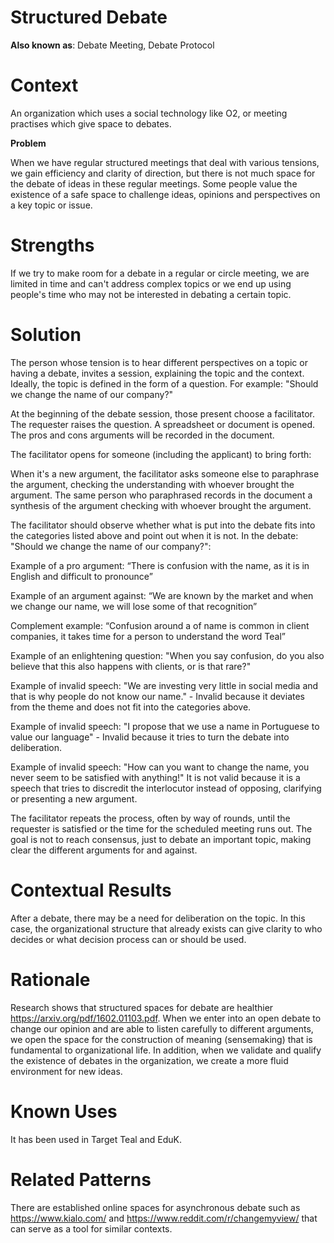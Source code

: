 # Structured Debate

**Also known as**: Debate Meeting, Debate Protocol


# **Context**

An organization which uses a social technology like O2, or meeting practises which give space to debates.  

**Problem**

When we have regular structured meetings that deal with various tensions, we gain efficiency and clarity of direction, but there is not much space for the debate of ideas in these regular meetings. Some people value the existence of a safe space to challenge ideas, opinions and perspectives on a key topic or issue.


# **Strengths**

If we try to make room for a debate in a regular or circle meeting, we are limited in time and can't address complex topics or we end up using people's  time who may not be interested in debating a certain topic.


# **Solution**

The person whose tension is to hear different perspectives on a topic or having a debate, invites a session, explaining the topic and the context. Ideally, the topic is defined in the form of a question. For example: "Should we change the name of our company?"

At the beginning of the debate session, those present choose a facilitator. The requester raises the question. A spreadsheet or document is opened. The pros and cons arguments will be recorded in the document.

The facilitator opens for someone (including the applicant) to bring forth:

When it's a new argument, the facilitator asks someone else to paraphrase the argument, checking the understanding with whoever brought the argument. The same person who paraphrased records in the document a synthesis of the argument checking with whoever brought the argument.

The facilitator should observe whether what is put into the debate fits into the categories listed above and point out when it is not. In the debate: "Should we change the name of our company?":

Example of a pro argument: “There is confusion with the name, as it is in English and difficult to pronounce”

Example of an argument against: “We are known by the market and when we change our name, we will lose some of that recognition”

Complement example: “Confusion around a of name is common in client companies, it takes time for a person to understand the word Teal”

Example of an enlightening question: "When you say confusion, do you also believe that this also happens with clients, or is that rare?"

Example of invalid speech: "We are investing very little in social media and that is why people do not know our name." - Invalid because it deviates from the theme and does not fit into the categories above.

Example of invalid speech: "I propose that we use a name in Portuguese to value our language" - Invalid because it tries to turn the debate into deliberation.

Example of invalid speech: "How can you want to change the name, you never seem to be satisfied with anything!" It is not valid because it is a speech that tries to discredit the interlocutor instead of opposing, clarifying or presenting a new argument.

The facilitator repeats the process, often by way of rounds, until the requester is satisfied or the time for the scheduled meeting runs out. The goal is not to reach consensus, just to debate an important topic, making clear the different arguments for and against.


# **Contextual Results**

After a debate, there may be a need for deliberation on the topic. In this case, the organizational structure that already exists can give clarity to who decides or what decision process can or should be used.


# **Rationale**

Research shows that structured spaces for debate are healthier https://arxiv.org/pdf/1602.01103.pdf. When we enter into an open debate to change our opinion and are able to listen carefully to different arguments, we open the space for the construction of meaning (sensemaking) that is fundamental to organizational life. In addition, when we validate and qualify the existence of debates in the organization, we create a more fluid environment for new ideas.


# **Known Uses**

It has been used in Target Teal and EduK.


# **Related Patterns**

There are established online spaces for asynchronous debate such as https://www.kialo.com/ and https://www.reddit.com/r/changemyview/ that can serve as a tool for similar contexts.
